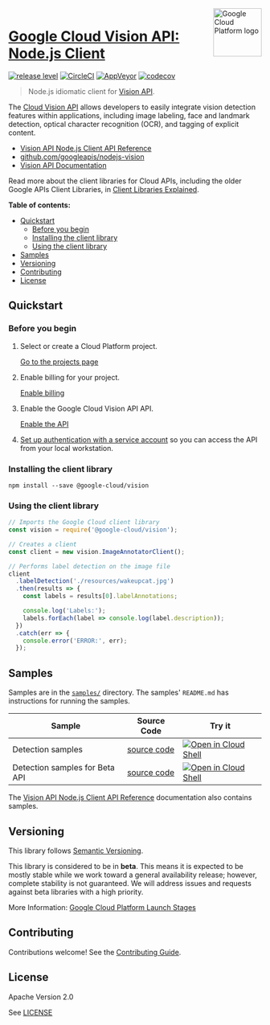 <img src="https://avatars2.githubusercontent.com/u/2810941?v=3&s=96" alt="Google Cloud Platform logo" title="Google Cloud Platform" align="right" height="96" width="96"/>

# [Google Cloud Vision API: Node.js Client](https://github.com/googleapis/nodejs-vision)

[![release level](https://img.shields.io/badge/release%20level-beta-yellow.svg?style&#x3D;flat)](https://cloud.google.com/terms/launch-stages)
[![CircleCI](https://img.shields.io/circleci/project/github/googleapis/nodejs-vision.svg?style=flat)](https://circleci.com/gh/googleapis/nodejs-vision)
[![AppVeyor](https://ci.appveyor.com/api/projects/status/github/googleapis/nodejs-vision?branch=master&svg=true)](https://ci.appveyor.com/project/googleapis/nodejs-vision)
[![codecov](https://img.shields.io/codecov/c/github/googleapis/nodejs-vision/master.svg?style=flat)](https://codecov.io/gh/googleapis/nodejs-vision)

> Node.js idiomatic client for [Vision API][product-docs].

The [Cloud Vision API](https://cloud.google.com/vision/docs) allows developers to easily integrate vision detection features within applications, including image labeling, face and landmark detection, optical character recognition (OCR), and tagging of explicit content.


* [Vision API Node.js Client API Reference][client-docs]
* [github.com/googleapis/nodejs-vision](https://github.com/googleapis/nodejs-vision)
* [Vision API Documentation][product-docs]

Read more about the client libraries for Cloud APIs, including the older
Google APIs Client Libraries, in [Client Libraries Explained][explained].

[explained]: https://cloud.google.com/apis/docs/client-libraries-explained

**Table of contents:**

* [Quickstart](#quickstart)
  * [Before you begin](#before-you-begin)
  * [Installing the client library](#installing-the-client-library)
  * [Using the client library](#using-the-client-library)
* [Samples](#samples)
* [Versioning](#versioning)
* [Contributing](#contributing)
* [License](#license)

## Quickstart

### Before you begin

1.  Select or create a Cloud Platform project.

    [Go to the projects page][projects]

1.  Enable billing for your project.

    [Enable billing][billing]

1.  Enable the Google Cloud Vision API API.

    [Enable the API][enable_api]

1.  [Set up authentication with a service account][auth] so you can access the
    API from your local workstation.

[projects]: https://console.cloud.google.com/project
[billing]: https://support.google.com/cloud/answer/6293499#enable-billing
[enable_api]: https://console.cloud.google.com/flows/enableapi?apiid=vision.googleapis.com
[auth]: https://cloud.google.com/docs/authentication/getting-started

### Installing the client library

    npm install --save @google-cloud/vision

### Using the client library

```javascript
// Imports the Google Cloud client library
const vision = require('@google-cloud/vision');

// Creates a client
const client = new vision.ImageAnnotatorClient();

// Performs label detection on the image file
client
  .labelDetection('./resources/wakeupcat.jpg')
  .then(results => {
    const labels = results[0].labelAnnotations;

    console.log('Labels:');
    labels.forEach(label => console.log(label.description));
  })
  .catch(err => {
    console.error('ERROR:', err);
  });
```

## Samples

Samples are in the [`samples/`](https://github.com/googleapis/nodejs-vision/tree/master/samples) directory. The samples' `README.md`
has instructions for running the samples.

| Sample                      | Source Code                       | Try it |
| --------------------------- | --------------------------------- | ------ |
| Detection samples | [source code](https://github.com/googleapis/nodejs-vision/blob/master/samples/detect.js) | [![Open in Cloud Shell][shell_img]](https://console.cloud.google.com/cloudshell/open?git_repo=https://github.com/googleapis/nodejs-vision&page=editor&open_in_editor=samples/detect.js,samples/README.md) |
| Detection samples for Beta API | [source code](https://github.com/googleapis/nodejs-vision/blob/master/samples/detect.v1p1beta1.js) | [![Open in Cloud Shell][shell_img]](https://console.cloud.google.com/cloudshell/open?git_repo=https://github.com/googleapis/nodejs-vision&page=editor&open_in_editor=samples/detect.v1p1beta1.js,samples/README.md) |

The [Vision API Node.js Client API Reference][client-docs] documentation
also contains samples.

## Versioning

This library follows [Semantic Versioning](http://semver.org/).

This library is considered to be in **beta**. This means it is expected to be
mostly stable while we work toward a general availability release; however,
complete stability is not guaranteed. We will address issues and requests
against beta libraries with a high priority.

More Information: [Google Cloud Platform Launch Stages][launch_stages]

[launch_stages]: https://cloud.google.com/terms/launch-stages

## Contributing

Contributions welcome! See the [Contributing Guide](https://github.com/googleapis/nodejs-vision/blob/master/.github/CONTRIBUTING.md).

## License

Apache Version 2.0

See [LICENSE](https://github.com/googleapis/nodejs-vision/blob/master/LICENSE)

[client-docs]: https://cloud.google.com/nodejs/docs/reference/vision/latest/
[product-docs]: https://cloud.google.com/vision/docs
[shell_img]: //gstatic.com/cloudssh/images/open-btn.png
